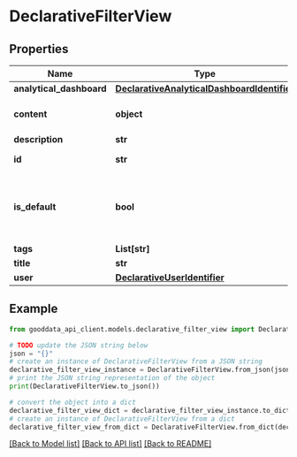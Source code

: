 # DeclarativeFilterView


## Properties

Name | Type | Description | Notes
------------ | ------------- | ------------- | -------------
**analytical_dashboard** | [**DeclarativeAnalyticalDashboardIdentifier**](DeclarativeAnalyticalDashboardIdentifier.md) |  | [optional] 
**content** | **object** | Free-form JSON object | [optional] 
**description** | **str** |  | [optional] 
**id** | **str** | FilterView object ID. | 
**is_default** | **bool** | Indicator whether the filter view should by applied by default. | [optional] 
**tags** | **List[str]** |  | [optional] 
**title** | **str** |  | 
**user** | [**DeclarativeUserIdentifier**](DeclarativeUserIdentifier.md) |  | [optional] 

## Example

```python
from gooddata_api_client.models.declarative_filter_view import DeclarativeFilterView

# TODO update the JSON string below
json = "{}"
# create an instance of DeclarativeFilterView from a JSON string
declarative_filter_view_instance = DeclarativeFilterView.from_json(json)
# print the JSON string representation of the object
print(DeclarativeFilterView.to_json())

# convert the object into a dict
declarative_filter_view_dict = declarative_filter_view_instance.to_dict()
# create an instance of DeclarativeFilterView from a dict
declarative_filter_view_from_dict = DeclarativeFilterView.from_dict(declarative_filter_view_dict)
```
[[Back to Model list]](../README.md#documentation-for-models) [[Back to API list]](../README.md#documentation-for-api-endpoints) [[Back to README]](../README.md)


